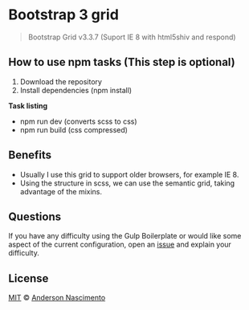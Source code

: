 # Bootstrap 3 grid
> Bootstrap Grid v3.3.7 (Suport IE 8 with html5shiv and respond)

## How to use npm tasks (This step is optional) 

1. Download the repository
2. Install dependencies (npm install)

**Task listing**
- npm run dev (converts scss to css)
- npm run build (css compressed)

## Benefits
- Usually I use this grid to support older browsers, for example IE 8.
- Using the structure in scss, we can use the semantic grid, taking advantage of the mixins.

## Questions
If you have any difficulty using the Gulp Boilerplate or would like some aspect of the current configuration, open an [issue](https://github.com/theandersonn/bootstrap-3-grid/issues/new) and explain your difficulty.

## License
[MIT](https://github.com/theandersonn/bootstrap-3-grid/blob/master/LICENSE.md) © [Anderson Nascimento](https://github.com/theandersonn)